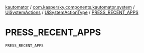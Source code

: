 [kautomator](../../../index.md) / [com.kaspersky.components.kautomator.system](../../index.md) / [UiSystemActions](../index.md) / [UiSystemActionType](index.md) / [PRESS_RECENT_APPS](./-p-r-e-s-s_-r-e-c-e-n-t_-a-p-p-s.md)

# PRESS_RECENT_APPS

`PRESS_RECENT_APPS`